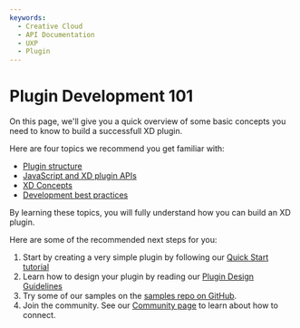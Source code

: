 ```yaml
---
keywords:
  - Creative Cloud
  - API Documentation
  - UXP
  - Plugin
---
```


# Plugin Development 101

On this page, we'll give you a quick overview of some basic concepts you need to know to build a successfull XD plugin.

Here are four topics we recommend you get familiar with:

- [Plugin structure](/develop/plugin-development/plugin-structure/)
- [JavaScript and XD plugin APIs](/develop/plugin-development/javascript-and-xd/)
- [XD Concepts](/develop/plugin-development/xd-concepts/)
- [Development best practices](/develop/plugin-development/devbestpractices/)

By learning these topics, you will fully understand how you can build an XD plugin.

Here are some of the recommended next steps for you:

1. Start by creating a very simple plugin by following our [Quick Start tutorial](/develop/tutorials/quick-start/)
1. Learn how to design your plugin by reading our [Plugin Design Guidelines](/design/)
1. Try some of our samples on the [samples repo on GitHub](https://github.com/AdobeXD/Plugin-Samples).
1. Join the community. See our [Community page](/community/) to learn about how to connect.
